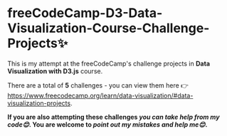 # freeCodeCamp-D3-Data-Visualization-Course-Challenge-Projects✨

This is my attempt at the freeCodeCamp's challenge projects in **Data Visualization with D3.js** course. 

There are a total of **5** challenges - you can view them here 👉
https://www.freecodecamp.org/learn/data-visualization/#data-visualization-projects. 

**If you are also attempting these challenges _you can take help from my code😊_. You are welcome to _point out my mistakes and help me😊_.**
